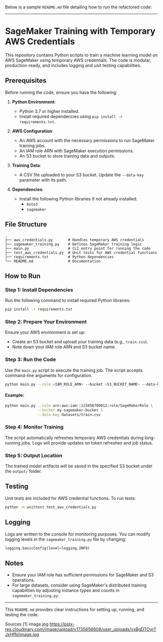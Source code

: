 Below is a sample `README.md` file detailing how to run the refactored code:

---

# SageMaker Training with Temporary AWS Credentials

This repository contains Python scripts to train a machine learning model on AWS SageMaker using temporary AWS credentials. The code is modular, production-ready, and includes logging and unit testing capabilities.

## Prerequisites

Before running the code, ensure you have the following:

1. **Python Environment**:
   - Python 3.7 or higher installed.
   - Install required dependencies using `pip install -r requirements.txt`.

2. **AWS Configuration**:
   - An AWS account with the necessary permissions to run SageMaker training jobs.
   - An IAM role ARN with SageMaker execution permissions.
   - An S3 bucket to store training data and outputs.

3. **Training Data**:
   - A CSV file uploaded to your S3 bucket. Update the `--data-key` parameter with its path.

4. **Dependencies**:
   - Install the following Python libraries if not already installed:
     - `boto3`
     - `sagemaker`

## File Structure

```
.
├── aws_credentials.py       # Handles temporary AWS credentials
├── sagemaker_training.py    # Defines SageMaker training logic
├── main.py                  # CLI entry point for running the code
├── test_aws_credentials.py  # Unit tests for AWS credential functions
├── requirements.txt         # Python dependencies
└── README.md                # Documentation
```

## How to Run

### Step 1: Install Dependencies

Run the following command to install required Python libraries:

```bash
pip install -r requirements.txt
```

### Step 2: Prepare Your Environment

Ensure your AWS environment is set up:
- Create an S3 bucket and upload your training data (e.g., `train.csv`).
- Note down your IAM role ARN and S3 bucket name.

### Step 3: Run the Code

Use the `main.py` script to execute the training job. The script accepts command-line arguments for configuration.

```bash
python main.py --role <IAM_ROLE_ARN> --bucket <S3_BUCKET_NAME> --data-key <S3_DATA_KEY>
```

#### Example:

```bash
python main.py --role arn:aws:iam::123456789012:role/SageMakerRole \
               --bucket my-sagemaker-bucket \
               --data-key datasets/train.csv
```

### Step 4: Monitor Training

The script automatically refreshes temporary AWS credentials during long-running jobs. Logs will provide updates on token refreshes and job status.

### Step 5: Output Location

The trained model artifacts will be saved in the specified S3 bucket under the `output/` folder.

## Testing

Unit tests are included for AWS credential functions. To run tests:

```bash
python -m unittest test_aws_credentials.py
```

## Logging

Logs are written to the console for monitoring purposes. You can modify logging levels in the `sagemaker_training.py` file by changing:

```python
logging.basicConfig(level=logging.INFO)
```

## Notes

- Ensure your IAM role has sufficient permissions for SageMaker and S3 operations.
- For large datasets, consider using SageMaker's distributed training capabilities by adjusting instance types and counts in `sagemaker_training.py`.

---

This `README.md` provides clear instructions for setting up, running, and testing the code.

Sources
[1] image.jpg https://pplx-res.cloudinary.com/image/upload/v1735656608/user_uploads/vxBgDTOyrTJxHfN/image.jpg
